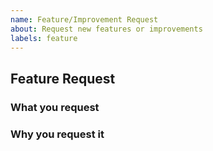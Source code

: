 ```yaml
---
name: Feature/Improvement Request
about: Request new features or improvements
labels: feature
---
```


## Feature Request

### What you request
<!--
A description of your request, as detailed as possible
-->

### Why you request it
<!--
Explain your use case
-->
